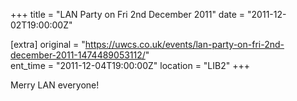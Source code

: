 +++
title = "LAN Party on Fri 2nd December 2011"
date = "2011-12-02T19:00:00Z"

[extra]
original = "https://uwcs.co.uk/events/lan-party-on-fri-2nd-december-2011-1474489053112/"    
ent_time = "2011-12-04T19:00:00Z"
location = "LIB2"
+++

Merry LAN everyone\!

